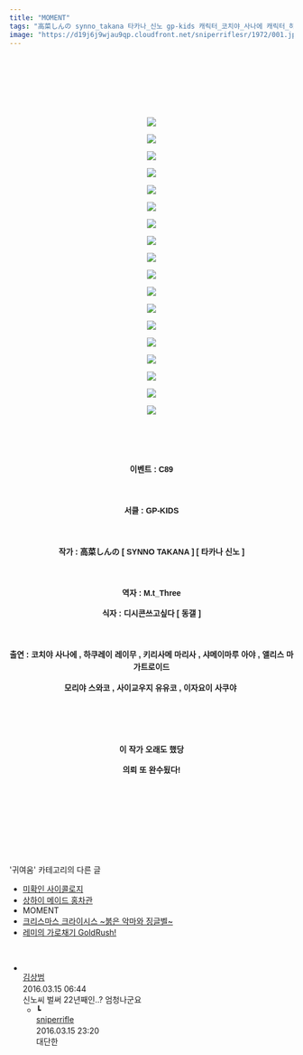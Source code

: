 ```yaml
---
title: "MOMENT"
tags: "高菜しんの synno_takana 타카나_신노 gp-kids 캐릭터_코치야_사나에 캐릭터_하쿠레이_레이무 캐릭터_키리사메_마리사 캐릭터_샤메이마루_아야 캐릭터_앨리스_마가트로이드 캐릭터_모리야_스와코 캐릭터_사이교우지_유유코 캐릭터_이자요이_사쿠야 이벤트_c89 귀여움"
image: "https://d19j6j9wjau9qp.cloudfront.net/sniperriflesr/1972/001.jpg"
---
```

<div class="article">
<p style="line-height: 1.6; font-family: 돋움, dotum, verdana, sans-serif; text-align: center;"><strong><br/></strong></p>
<p style="line-height: 1.6; font-family: 돋움, dotum, verdana, sans-serif; text-align: center;"><strong><br/></strong></p>
<p style="line-height: 1.6; font-family: 돋움, dotum, verdana, sans-serif; text-align: center;"><strong></strong><br/></p>
<p style="line-height: 1.6; font-family: 돋움, dotum, verdana, sans-serif; text-align: center;"><img src="{{ site.imgserver8 }}/sniperriflesr/1972/001.jpg"/></p>
<p style="line-height: 1.6; font-family: 돋움, dotum, verdana, sans-serif; text-align: center;"><strong></strong></p>
<p style="line-height: 1.6; font-family: 돋움, dotum, verdana, sans-serif; text-align: center;"><img src="{{ site.imgserver8 }}/sniperriflesr/1972/002.jpg"/></p>
<p style="line-height: 1.6; font-family: 돋움, dotum, verdana, sans-serif; text-align: center;"><strong></strong></p>
<p style="line-height: 1.6; font-family: 돋움, dotum, verdana, sans-serif; text-align: center;"><img src="{{ site.imgserver8 }}/sniperriflesr/1972/003.jpg"/></p>
<p style="line-height: 1.6; font-family: 돋움, dotum, verdana, sans-serif; text-align: center;"><strong></strong></p>
<p style="line-height: 1.6; font-family: 돋움, dotum, verdana, sans-serif; text-align: center;"><img src="{{ site.imgserver8 }}/sniperriflesr/1972/004.jpg"/></p>
<p style="line-height: 1.6; font-family: 돋움, dotum, verdana, sans-serif; text-align: center;"><strong></strong></p>
<p style="line-height: 1.6; font-family: 돋움, dotum, verdana, sans-serif; text-align: center;"><img src="{{ site.imgserver8 }}/sniperriflesr/1972/005.jpg"/></p>
<p style="line-height: 1.6; font-family: 돋움, dotum, verdana, sans-serif; text-align: center;"><strong></strong></p>
<p style="line-height: 1.6; font-family: 돋움, dotum, verdana, sans-serif; text-align: center;"><img src="{{ site.imgserver8 }}/sniperriflesr/1972/006.jpg"/></p>
<p style="line-height: 1.6; font-family: 돋움, dotum, verdana, sans-serif; text-align: center;"><strong></strong></p>
<p style="line-height: 1.6; font-family: 돋움, dotum, verdana, sans-serif; text-align: center;"><img src="{{ site.imgserver8 }}/sniperriflesr/1972/007.jpg"/></p>
<p style="line-height: 1.6; font-family: 돋움, dotum, verdana, sans-serif; text-align: center;"><strong></strong></p>
<p style="line-height: 1.6; font-family: 돋움, dotum, verdana, sans-serif; text-align: center;"><img src="{{ site.imgserver8 }}/sniperriflesr/1972/008.jpg"/></p>
<p style="line-height: 1.6; font-family: 돋움, dotum, verdana, sans-serif; text-align: center;"><strong></strong></p>
<p style="line-height: 1.6; font-family: 돋움, dotum, verdana, sans-serif; text-align: center;"><img src="{{ site.imgserver8 }}/sniperriflesr/1972/009.jpg"/></p>
<p style="line-height: 1.6; font-family: 돋움, dotum, verdana, sans-serif; text-align: center;"><strong></strong></p>
<p style="line-height: 1.6; font-family: 돋움, dotum, verdana, sans-serif; text-align: center;"><img src="{{ site.imgserver8 }}/sniperriflesr/1972/010.jpg"/></p>
<p style="line-height: 1.6; font-family: 돋움, dotum, verdana, sans-serif; text-align: center;"><strong></strong></p>
<p style="line-height: 1.6; font-family: 돋움, dotum, verdana, sans-serif; text-align: center;"><img src="{{ site.imgserver8 }}/sniperriflesr/1972/011.jpg"/></p>
<p style="line-height: 1.6; font-family: 돋움, dotum, verdana, sans-serif; text-align: center;"><strong></strong></p>
<p style="line-height: 1.6; font-family: 돋움, dotum, verdana, sans-serif; text-align: center;"><img src="{{ site.imgserver8 }}/sniperriflesr/1972/012.jpg"/></p>
<p style="line-height: 1.6; font-family: 돋움, dotum, verdana, sans-serif; text-align: center;"><strong></strong></p>
<p style="line-height: 1.6; font-family: 돋움, dotum, verdana, sans-serif; text-align: center;"><img src="{{ site.imgserver8 }}/sniperriflesr/1972/013.jpg"/></p>
<p style="line-height: 1.6; font-family: 돋움, dotum, verdana, sans-serif; text-align: center;"><strong></strong></p>
<p style="line-height: 1.6; font-family: 돋움, dotum, verdana, sans-serif; text-align: center;"><img src="{{ site.imgserver8 }}/sniperriflesr/1972/014.jpg"/></p>
<p style="line-height: 1.6; font-family: 돋움, dotum, verdana, sans-serif; text-align: center;"><strong></strong></p>
<p style="line-height: 1.6; font-family: 돋움, dotum, verdana, sans-serif; text-align: center;"><img src="{{ site.imgserver8 }}/sniperriflesr/1972/015.jpg"/></p>
<p style="line-height: 1.6; font-family: 돋움, dotum, verdana, sans-serif; text-align: center;"><strong></strong></p>
<p style="line-height: 1.6; font-family: 돋움, dotum, verdana, sans-serif; text-align: center;"><img src="{{ site.imgserver8 }}/sniperriflesr/1972/016.jpg"/></p>
<p style="line-height: 1.6; font-family: 돋움, dotum, verdana, sans-serif; text-align: center;"><strong></strong></p>
<p style="line-height: 1.6; font-family: 돋움, dotum, verdana, sans-serif; text-align: center;"><img src="{{ site.imgserver8 }}/sniperriflesr/1972/017.jpg"/></p>
<p style="line-height: 1.6; font-family: 돋움, dotum, verdana, sans-serif; text-align: center;"><strong></strong></p>
<p style="line-height: 1.6; font-family: 돋움, dotum, verdana, sans-serif; text-align: center;"><img src="{{ site.imgserver8 }}/sniperriflesr/1972/018.jpg"/></p>
<p style="line-height: 1.6; font-family: 돋움, dotum, verdana, sans-serif; text-align: center;"><strong><br/></strong></p>
<p style="line-height: 1.6; font-family: 돋움, dotum, verdana, sans-serif; text-align: center;"><strong><br/></strong></p>
<p style="line-height: 1.6; font-family: 돋움, dotum, verdana, sans-serif; text-align: center;"><strong>이벤트 : C89</strong></p>
<p style="line-height: 1.6; font-family: 돋움, dotum, verdana, sans-serif; text-align: center;">  </p>
<p style="line-height: 1.6; font-family: 돋움, dotum, verdana, sans-serif; text-align: center;"><strong>서클 : GP-KIDS</strong></p>
<p style="line-height: 1.6; font-family: 돋움, dotum, verdana, sans-serif; text-align: center;"> </p>
<p style="line-height: 1.6; font-family: 돋움, dotum, verdana, sans-serif; text-align: center;"><strong>작가 : 高菜しんの [ SYNNO TAKANA ] [ 타카나 신노 ]</strong></p>
<p style="line-height: 1.6; font-family: 돋움, dotum, verdana, sans-serif; text-align: center;"><strong> </strong></p>
<p style="text-align: center;"><strong style="font-family: 돋움, dotum, verdana, sans-serif; line-height: 1.6;">역자 : </strong><font face="돋움, dotum, verdana, sans-serif"><b>M.t_Three</b></font></p>
<p style="line-height: 1.6; font-family: 돋움, dotum, verdana, sans-serif; text-align: center;"><strong>식자 : 디시콘쓰고싶다 [ 동갤 ]</strong></p>
<p style="line-height: 1.6; font-family: 돋움, dotum, verdana, sans-serif; text-align: center;"><strong><br/></strong></p>
<p style="line-height: 1.6; font-family: 돋움, dotum, verdana, sans-serif; text-align: center;"><strong>출연 : 코치야 사나에 , 하쿠레이 레이무 , 키리사메 마리사 , 샤메이마루 아야 , 앨리스 마가트로이드</strong></p>
<p style="line-height: 1.6; font-family: 돋움, dotum, verdana, sans-serif; text-align: center;"><strong>모리야 스와코 , 사이교우지 유유코 , 이자요이 사쿠야 </strong></p>
<p style="line-height: 1.6; font-family: 돋움, dotum, verdana, sans-serif; text-align: center;"><strong><br/></strong></p>
<p style="line-height: 1.6; font-family: 돋움, dotum, verdana, sans-serif; text-align: center;"><strong><br/></strong></p>
<p style="line-height: 1.6; font-family: 돋움, dotum, verdana, sans-serif; text-align: center;"><b><span style="; ">이 작가 오래도 했당</span></b></p>
<p style="line-height: 1.6; font-family: 돋움, dotum, verdana, sans-serif; text-align: center;"><b><span style="; ">의뢰 또 완수됬다!</span></b></p>
<p style="line-height: 1.6; font-family: 돋움, dotum, verdana, sans-serif; text-align: center;"><b><br/></b></p>
<p style="line-height: 1.6; font-family: 돋움, dotum, verdana, sans-serif; text-align: center;"><b><br/></b></p>
<p style="line-height: 1.6; font-family: 돋움, dotum, verdana, sans-serif; text-align: center;"><b><br/></b></p>
</div><br/>
<div class="another">
<p>'귀여움' 카테고리의 다른 글</p>
<ul>
<li><a href="/sniperriflesr_2000">미확인 사이콜로지</a></li>
<li><a href="/sniperriflesr_1975">상하이 메이드 홍차관</a></li>
<li>MOMENT</li>
<li><a href="/sniperriflesr_1970">크리스마스 크라이시스 ~붉은 악마와 징글벨~</a></li>
<li><a href="/sniperriflesr_1965">레미의 가로채기 GoldRush!</a></li>
</ul>
</div><br/>
<div class="comment" id="commentListBlock_1972" style="display:block"><ul><li class="firstCmt"><div class="opinionListMenu">
<div class="icon"><img alt="" class="myicon" src="http://i1.daumcdn.net/pimg/blog/p_img/mycon/basic_2.gif"/></div>
<div class="fl">
<a class="bold" href="http://blog.daum.net/redkinder" target="_blank">김상범 </a>
<div style="width: 1px; height: 1px; overflow: hidden; visibility: hidden; border:1px solid red">
<span id="uname6696" style="display:none;">김상범</span>
<span id="pwd6696" style="display:none;"></span>
<span id="emailblog6696" name="http://blog.daum.net/redkinder" style="display:none;"></span>
<span id="open6696" style="display:none">Y</span>
</div>
</div>
<div class="sDateTime">2016.03.15 06:44</div>
</div>
<div class="cont" id="Text6696">신노씨 벌써 22년째인..? 엄청나군요</div>
<div class="contReArea" id="inWrite6696" style="display:none;"></div>
<ul><li class="secondCmt"><div class="opinionListMenuRe" id="parent_6696">
<div class="reIcon">┗</div>
<div class="icon"><img alt="" class="myicon" src="http://cfile217.uf.daum.net/M21x21/23254B425446251B1045FF"/></div>
<div class="fl">
<a class="bold" href="http://blog.daum.net/sniperriflesr" target="_blank">sniperrifle </a>
<div style="width: 1px; height: 1px; overflow: hidden; visibility: hidden; border:1px solid red">
<span id="uname6699" style="display:none;">sniperrifle</span>
<span id="pwd6699" style="display:none;"></span>
<span id="emailblog6699" name="http://blog.daum.net/sniperriflesr" style="display:none;"></span>
<span id="open6699" style="display:none">Y</span>
</div>
</div>
<div class="sDateTime">2016.03.15 23:20</div>
</div>
<div class="contRe" id="Text6699">대단한</div>
<div class="contReReArea" id="inWrite6699" style="display:none;"></div>
</li></ul></li></ul>
</div><br/>
<br/>
<p id="refer"></p>
<br/>
